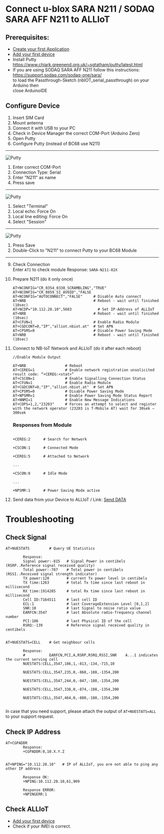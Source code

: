 # Connect u-blox SARA N211 / SODAQ SARA AFF N211 to ALLIoT

## Prerequisites:  
* [Create your first Application](../01&#32;Create&#32;first&#32;Application.md)
* [Add your first device](../02&#32;Add&#32;first&#32;Device.md)
* Install Putty   
  https://www.chiark.greenend.org.uk/~sgtatham/putty/latest.html  
* If you are using SODAQ SARA AFF N211 follow this instructions:  
  https://support.sodaq.com/sodaq-one/sara/  
  to load the Passthrough-Sketch (nbIOT_serial_passthrough) on your Arduino then  
  close ArduinoIDE

## Configure Device
1. Insert SIM Card
2. Mount antenna
4. Connect it with USB to your PC
5. Check in Device Manager the correct COM-Port (Arduino Zero)  
6. Open Putty
7. Configure Putty  (instead of BC68 use N211)
---
   ![Putty](../images/BC68_Putty_Step1.png)  
   1. Enter correct COM-Port
   3. Connection Type: Serial
   4. Enter "N211" as name
   5. Press save
---
   ![Putty](../images/BC68_Putty_Step2.png)  
   1. Select "Terminal"
   2. Local echo: Force On
   3. Local line editing: Force On
   4. Select "Session"
---
   ![Putty](../images/BC68_Putty_Step3.png)  
   1. Press Save
   2. Double-Click to "N211" to connect Putty to your BC68 Module  
---

9. Check Connection  
   Enter `ATI` to check module
   Response:
   `SARA-N211-02X`

10. Prepare N211  (do it only once)
    ```
    AT+NCONFIG="CR_0354_0338_SCRAMBLING","TRUE"
    AT+NCONFIG="CR_0859_SI_AVOID","FALSE
    AT+NCONFIG="AUTOCONNECT","FALSE"     # Disable Auto connect
    AT+NRB                               # Reboot - wait until finished (10sec)
    AT+NCDP="10.112.28.10",5683            # Set IP-Address of ALLIoT
    AT+NRB                               # Reboot - wait until finished (10sec)
    AT+CFUN=1                            # Enable Radio Module
    AT+CGDCONT=0,"IP","alliot.nbiot.at"  # Set APN
    AT+CPSMS=0                           # Disable Power Saving Mode
    AT+NRB                               # Reboot - wait until finished (10sec)
    ```
11. Connect to NB-IoT Network and ALLIoT (do it after each reboot) 
     ```
    //Enable Module Output
    
    AT+NRB                  # Reboot 
    AT+CEREG=1              # Enable network registration unsolicited result code: “+CEREG:<stat>”
    AT+CSCON=1              # Enable Signalling Connection Status
    AT+CFUN=1               # Enable Radio Module
    AT+CGDCONT=0,"IP","alliot.nbiot.at"  # Set APN
    AT+CPSMS=0              # Disable Power Saving Mode
    AT+NPSMR=1              # Enable Power Saving Mode Status Report
    AT+NNMI=1               # Enable New Message Indications
    AT+COPS=1,2,"23203"     # Forces an attempt to select and register with the network operator (23203 is T-Mobile AT) wait for 30sek – 300sek 
    ```
    ### Responses from Module
    ```

    +CEREG:2      # Search for Network  

    +CSCON:1      # Connected Mode

    +CEREG:5      # Attached to Network

    ...

    +CSCON:0      # Idle Mode

    ...

    +NPSMR:1      # Power Saving Mode active

    ```  

    

12. Send data from your Device to ALLIoT  / Link: [Send DATA](04_Send_Data_N211.md)

# Troubleshooting



## Check Signal
```
AT+NUESTATS         # Query UE Statistics

        Response:
        Signal power:-815   # Signal Power in centibels (RSRP..Reference signal received quality)
        Total power:-707    # Total power in centibels  (RSSI..Received signal strength indicator)
        TX power:120        # current Tx power level in centibels
        TX time:1263        # total Tx time since last reboot in millisecond
        RX time:1914285     # total Rx time since last reboot in millisecond
        Cell ID:7164511     # last cell ID
        ECL:1               # last CoverageExtension Level [0,1,2]
        SNR:10              # last Signal to noise ratio value
        EARFCN:3547         # last Absolute radio-frequency channel number 
        PCI:186             # last Physical ID of the cell 
        RSRQ:-139           # Reference signal received quality in centibels
      

AT+NUESTATS=CELL    # Get neighbour cells

        Response:
        #           EARFCN,PCI,A,RSRP,RSRQ,RSSI,SNR    A...1 indicates the current serving cell
        NUESTATS:CELL,3547,186,1,-813,-134,-715,10

        NUESTATS:CELL,3547,235,0,-868,-108,-1354,200

        NUESTATS:CELL,3547,244,0,-847,-108,-1354,200

        NUESTATS:CELL,3547,338,0,-874,-108,-1354,200

        NUESTATS:CELL,3547,464,0,-880,-108,-1354,200
    
```  

In case that you need support, please attach the output of `AT+NUESTATS=ALL` to your support request.

## Check IP Address
``` 
AT+CGPADDR
        Response:
        +CGPADDR:0,10.X.Y.Z


AT+NPING="10.112.28.10"   # IP of ALLIoT, you are not able to ping any other IP address

        Response OK:
        +NPING:10.112.28.10,61,909

        Response ERROR:
        +NPINGERR:1
```

## Check ALLIoT  
* [Add your first device](../02&#32;Add&#32;first&#32;Device.md)
* Check if your IMEI is correct.






